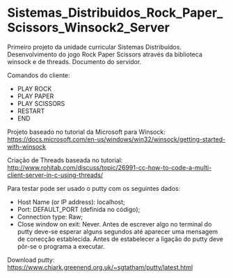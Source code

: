 # Sistemas_Distribuidos_Rock_Paper_Scissors_Winsock2_Server
Primeiro projeto da unidade curricular Sistemas Distribuídos. Desenvolvimento do jogo Rock Paper Scissors através da biblioteca winsock e de threads. Documento do servidor.

Comandos do cliente:
- PLAY ROCK
- PLAY PAPER
- PLAY SCISSORS
- RESTART
- END

Projeto baseado no tutorial da Microsoft para Winsock: https://docs.microsoft.com/en-us/windows/win32/winsock/getting-started-with-winsock

Criação de Threads baseada no tutorial: http://www.rohitab.com/discuss/topic/26991-cc-how-to-code-a-multi-client-server-in-c-using-threads/


Para testar pode ser usado o putty com os seguintes dados: 
- Host Name (or IP address): localhost;
- Port: DEFAULT_PORT (definida no código);
- Connection type: Raw;
- Close window on exit: Never.
Antes de escrever algo no terminal do putty deve-se esperar alguns segundos até aparecer uma mensagem de conecção establecida.
Antes de estabelecer a ligação do putty deve pôr-se o programa a executar.

Download putty: https://www.chiark.greenend.org.uk/~sgtatham/putty/latest.html
